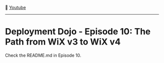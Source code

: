:movie_camera: [Youtube](https://www.youtube.com/watch?v=KyFAhr5u-TM)

<hr/>

# Deployment Dojo - Episode 10: The Path from WiX v3 to WiX v4

Check the README.md in Episode 10.